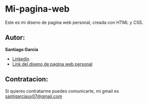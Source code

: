 # Mi-pagina-web
Este es mi diseno de pagina web personal, creada con HTML y CSS.

## Autor: 
**Santiago Garcia**
* [Linkedin](https://www.linkedin.com/in/santiago-garc%C3%ADa-garc%C3%ADa-a83369226/)
* [Link del diseno de pagina web personal](https://mipaginaxweb.netlify.app/#)

## Contratacion:
Si quieres contratarme puedes comunicarte, mi gmail es santigarciauy07@gmail.com
